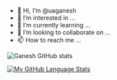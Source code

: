 - 👋 Hi, I’m @uaganesh
- 👀 I’m interested in ...
- 🌱 I’m currently learning ...
- 💞️ I’m looking to collaborate on ...
- 📫 How to reach me ...

<!---
uaganesh/uaganesh is a ✨ special ✨ repository because its `README.md` (this file) appears on your GitHub profile.
You can click the Preview link to take a look at your changes.
--->
![Ganesh GitHub stats](https://github-readme-stats.vercel.app/api?username=uaganesh&show_icons=true&theme=snythwave)


[![My GitHub Language Stats](https://github-readme-stats.vercel.app/api/top-langs/?username=uaganesh&langs_count=5&theme=tokyonight)]()

